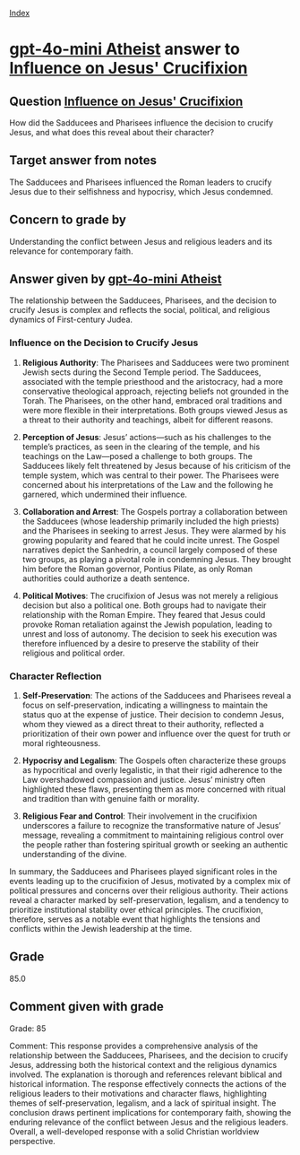 
[Index](../../index.md)
# [gpt-4o-mini Atheist](../../answering_models/gpt-4o-mini_Atheist.md) answer to [Influence on Jesus' Crucifixion](../../questions/Influence_on_Jesus'_Crucifixion.md)

## Question [Influence on Jesus' Crucifixion](../../questions/Influence_on_Jesus'_Crucifixion.md)
How did the Sadducees and Pharisees influence the decision to crucify Jesus, and what does this reveal about their character?

## Target answer from notes
The Sadducees and Pharisees influenced the Roman leaders to crucify Jesus due to their selfishness and hypocrisy, which Jesus condemned.

## Concern to grade by
Understanding the conflict between Jesus and religious leaders and its relevance for contemporary faith.

## Answer given by [gpt-4o-mini Atheist](../../answering_models/gpt-4o-mini_Atheist.md)
The relationship between the Sadducees, Pharisees, and the decision to crucify Jesus is complex and reflects the social, political, and religious dynamics of First-century Judea. 

### Influence on the Decision to Crucify Jesus

1. **Religious Authority**: The Pharisees and Sadducees were two prominent Jewish sects during the Second Temple period. The Sadducees, associated with the temple priesthood and the aristocracy, had a more conservative theological approach, rejecting beliefs not grounded in the Torah. The Pharisees, on the other hand, embraced oral traditions and were more flexible in their interpretations. Both groups viewed Jesus as a threat to their authority and teachings, albeit for different reasons.

2. **Perception of Jesus**: Jesus’ actions—such as his challenges to the temple’s practices, as seen in the clearing of the temple, and his teachings on the Law—posed a challenge to both groups. The Sadducees likely felt threatened by Jesus because of his criticism of the temple system, which was central to their power. The Pharisees were concerned about his interpretations of the Law and the following he garnered, which undermined their influence.

3. **Collaboration and Arrest**: The Gospels portray a collaboration between the Sadducees (whose leadership primarily included the high priests) and the Pharisees in seeking to arrest Jesus. They were alarmed by his growing popularity and feared that he could incite unrest. The Gospel narratives depict the Sanhedrin, a council largely composed of these two groups, as playing a pivotal role in condemning Jesus. They brought him before the Roman governor, Pontius Pilate, as only Roman authorities could authorize a death sentence.

4. **Political Motives**: The crucifixion of Jesus was not merely a religious decision but also a political one. Both groups had to navigate their relationship with the Roman Empire. They feared that Jesus could provoke Roman retaliation against the Jewish population, leading to unrest and loss of autonomy. The decision to seek his execution was therefore influenced by a desire to preserve the stability of their religious and political order.

### Character Reflection 

1. **Self-Preservation**: The actions of the Sadducees and Pharisees reveal a focus on self-preservation, indicating a willingness to maintain the status quo at the expense of justice. Their decision to condemn Jesus, whom they viewed as a direct threat to their authority, reflected a prioritization of their own power and influence over the quest for truth or moral righteousness.

2. **Hypocrisy and Legalism**: The Gospels often characterize these groups as hypocritical and overly legalistic, in that their rigid adherence to the Law overshadowed compassion and justice. Jesus’ ministry often highlighted these flaws, presenting them as more concerned with ritual and tradition than with genuine faith or morality.

3. **Religious Fear and Control**: Their involvement in the crucifixion underscores a failure to recognize the transformative nature of Jesus’ message, revealing a commitment to maintaining religious control over the people rather than fostering spiritual growth or seeking an authentic understanding of the divine.

In summary, the Sadducees and Pharisees played significant roles in the events leading up to the crucifixion of Jesus, motivated by a complex mix of political pressures and concerns over their religious authority. Their actions reveal a character marked by self-preservation, legalism, and a tendency to prioritize institutional stability over ethical principles. The crucifixion, therefore, serves as a notable event that highlights the tensions and conflicts within the Jewish leadership at the time.

## Grade
85.0

## Comment given with grade
Grade: 85

Comment: This response provides a comprehensive analysis of the relationship between the Sadducees, Pharisees, and the decision to crucify Jesus, addressing both the historical context and the religious dynamics involved. The explanation is thorough and references relevant biblical and historical information. The response effectively connects the actions of the religious leaders to their motivations and character flaws, highlighting themes of self-preservation, legalism, and a lack of spiritual insight. The conclusion draws pertinent implications for contemporary faith, showing the enduring relevance of the conflict between Jesus and the religious leaders. Overall, a well-developed response with a solid Christian worldview perspective.
